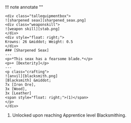 !!! note annotate ""

    <div class="tallequipmentbox">
    ![sharpened seax][sharpened_seax.png]
    <div class="weaponskill">
    ![weapon skill][stab.png]
    </div>
    <div style="float: right;">
    Krowns: 26 &middot; Weight: 0.5
    </div>
    ### [Sharpened Seax]
    ---
    <p>*This seax has a fearsome blade.*</p>
    <p>+ [Dexterity]</p>
    ---
    <p class="crafting">
    ![anvil][blacksmith.png] 
    [Blacksmith] &middot; 
    7x [Iron Ore], 
    3x [Wood], 
    3x [Leather]
    <span style="float: right;">(1)</span>
    </p>
    </div>
1.  Unlocked upon reaching Apprentice level Blacksmithing.
